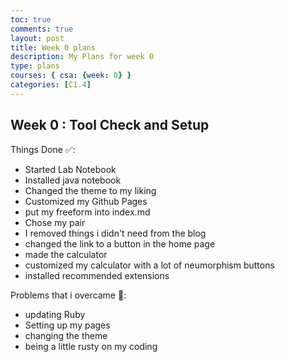 ```yaml
---
toc: true
comments: true
layout: post
title: Week 0 plans
description: My Plans for week 0
type: plans
courses: { csa: {week: 0} }
categories: [C1.4]
---
```


## Week 0 : Tool Check and Setup

Things Done ✅: 
- Started Lab Notebook
- Installed java notebook
- Changed the theme to my liking
- Customized my Github Pages
- put my freeform into index.md
- Chose my pair
- I removed things i didn't need from the blog
- changed the link to a button in the home page
- made the calculator
- customized my calculator with a lot of neumorphism buttons
- installed recommended extensions 


Problems that i overcame 💪:
- updating Ruby
- Setting up my pages
- changing the theme
- being a little rusty on my coding
